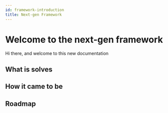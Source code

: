 ```yaml
---
id: framework-introduction
title: Next-gen Framework
---
```


# Welcome to the next-gen framework

Hi there, and welcome to this new documentation

## What is solves

## How it came to be

## Roadmap
